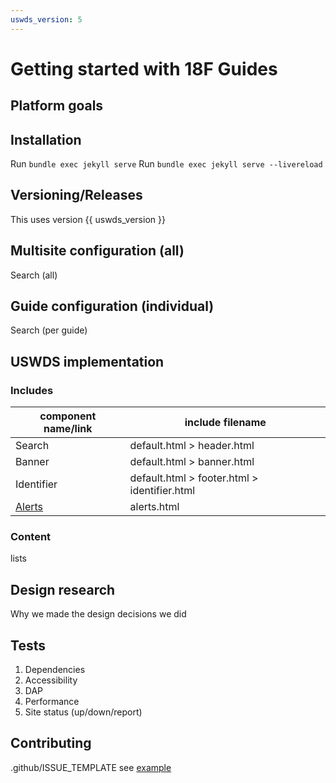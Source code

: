 ```yaml
---
uswds_version: 5
---
```

# Getting started with 18F Guides

## Platform goals

## Installation

Run `bundle exec jekyll serve`
Run `bundle exec jekyll serve --livereload`

## Versioning/Releases

This uses version {{ uswds_version }}

## Multisite configuration (all)

Search (all)

## Guide configuration (individual)

Search (per guide)

## USWDS implementation

### Includes

|component name/link | include filename |
| --- | --- |
| Search | default.html > header.html |
| Banner | default.html > banner.html |
| Identifier | default.html > footer.html > identifier.html |
| [Alerts](https://designsystem.digital.gov/components/alert/) | alerts.html |

### Content

lists

## Design research

Why we made the design decisions we did

## Tests

1. Dependencies
1. Accessibility
1. DAP
1. Performance
1. Site status (up/down/report)

## Contributing

.github/ISSUE_TEMPLATE see [example](https://github.com/uswds/uswds-tutorial/blob/main/.github/ISSUE_TEMPLATE/bug_report.yaml)
